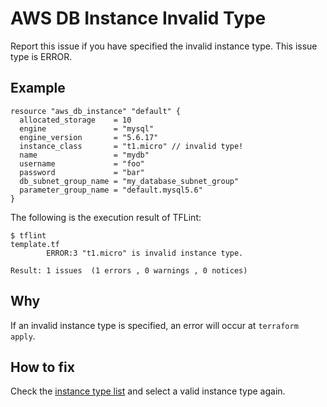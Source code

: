 # AWS DB Instance Invalid Type
Report this issue if you have specified the invalid instance type. This issue type is ERROR.

## Example
```
resource "aws_db_instance" "default" {
  allocated_storage    = 10
  engine               = "mysql"
  engine_version       = "5.6.17"
  instance_class       = "t1.micro" // invalid type!
  name                 = "mydb"
  username             = "foo"
  password             = "bar"
  db_subnet_group_name = "my_database_subnet_group"
  parameter_group_name = "default.mysql5.6"
}
```

The following is the execution result of TFLint:

```
$ tflint
template.tf
        ERROR:3 "t1.micro" is invalid instance type.

Result: 1 issues  (1 errors , 0 warnings , 0 notices)
```

## Why
If an invalid instance type is specified, an error will occur at `terraform apply`.

## How to fix
Check the [instance type list](https://aws.amazon.com/jp/rds/details/) and select a valid instance type again.
